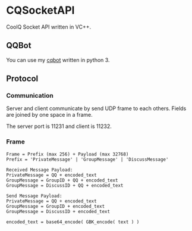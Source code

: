 # CQSocketAPI
CoolQ Socket API written in VC++.

## QQBot
You can use my [cqbot](https://github.com/yukixz/cqbot) written in python 3.

## Protocol

### Communication
Server and client communicate by send UDP frame to each others. Fields are joined by one space in a frame.

The server port is 11231 and client is 11232.

### Frame
```
Frame = Prefix (max 256) + Payload (max 32768)
Prefix = 'PrivateMessage' | 'GroupMessage' | 'DiscussMessage'

Received Message Payload:
PrivateMessage = QQ + encoded_text
GroupMessage = GroupID + QQ + encoded_text
GroupMessage = DiscussID + QQ + encoded_text

Send Message Payload:
PrivateMessage = QQ + encoded_text
GroupMessage = GroupID + encoded_text
GroupMessage = DiscussID + encoded_text

encoded_text = base64_encode( GBK_encode( text ) )
```
